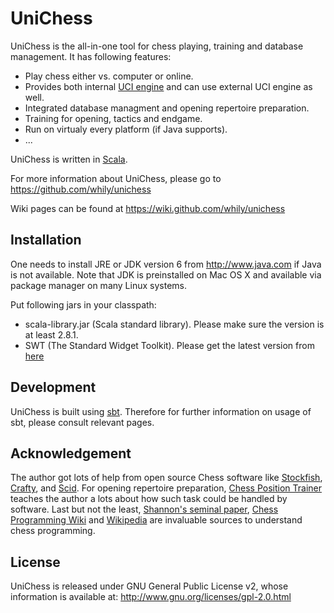 UniChess
========

UniChess is the all-in-one tool for chess playing, training and
database management. It has following features:

* Play chess either vs. computer or online.
* Provides both internal [UCI engine](http://en.wikipedia.org/wiki/Universal_Chess_Interface)
  and can use external UCI engine as well.
* Integrated database managment and opening repertoire preparation.
* Training for opening, tactics and endgame.
* Run on virtualy every platform (if Java supports).
* ...

UniChess is written in [Scala](http://www.scala-lang.org).

For more information about UniChess, please go to
  <https://github.com/whily/unichess>

Wiki pages can be found at
  <https://wiki.github.com/whily/unichess>

Installation
------------

One needs to install JRE or JDK version 6 from <http://www.java.com>
if Java is not available. Note that JDK is preinstalled on Mac OS X
and available via package manager on many Linux systems.

Put following jars in your classpath:

* scala-library.jar (Scala standard library). Please make sure the 
  version is at least 2.8.1.
* SWT (The Standard Widget Toolkit). Please get the latest version 
  from [here](http://www.eclipse.org/swt)

Development
-----------

UniChess is built using
[sbt](http://code.google.com/p/simple-build-tool). Therefore for
further information on usage of sbt, please consult relevant pages.

Acknowledgement
---------------

The author got lots of help from open source Chess software like
[Stockfish](http://www.stockfishchess.com),
[Crafty](http://www.craftychess.com), and
[Scid](http://scid.sourceforge.net). For opening repertoire
preparation, [Chess Position
Trainer](http://www.chesspositiontrainer.com) teaches the author a
lots about how such task could be handled by software. Last but not
the least, [Shannon's seminal
paper](http://vision.unipv.it/IA1/ProgrammingaComputerforPlayingChess.pdf),
[Chess Programming Wiki](http://chessprogramming.wikispaces.com) and
[Wikipedia](http://en.wikipedia.org/wiki/Computer_chess) are
invaluable sources to understand chess programming.

License
-------

UniChess is released under GNU General Public License v2, whose information
is available at:
  <http://www.gnu.org/licenses/gpl-2.0.html>

